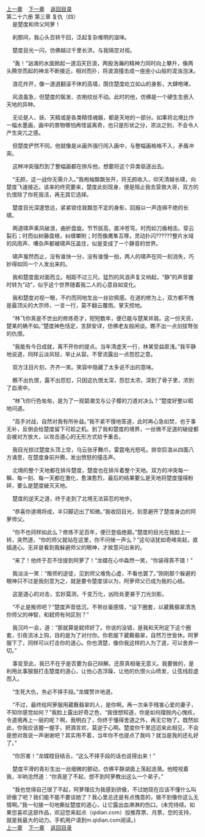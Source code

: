 
[上一章](https://github.com/xiaominghe2014/spider_book/blob/master/book/知北游/第408章.md)&nbsp;&nbsp;&nbsp;&nbsp;[下一章](https://github.com/xiaominghe2014/spider_book/blob/master/book/知北游/第410章.md)&nbsp;&nbsp;&nbsp;&nbsp;[返回目录](https://github.com/xiaominghe2014/spider_book/blob/master/book/知北游/README.md)
<br /> 第二十六册 第三章 复仇（四）<br />
        是楚度和师父阿萝！

    刹那间，我心头百转千回，泛起复杂难明的滋味。

    楚度目光一闪，仿佛越过千里长洪，与我隔空对视。

    “轰！”汹涌的水面掀起一道滔天巨浪，两股浩瀚的精神力同时向上攀升，像两头腾空而起的神龙不断接近，相对而扑，将波浪撞击成一座座小山般的混浊泡沫。

    浪花炸开，像一道道翻滚不休的高墙，围住楚度屹立如山的身影，大肆咆哮。

    风浪虽急，但楚度的鬓发、衣袍纹丝不动。此时的他，仿佛是一个硬生生嵌入天地的异种。

    无论是人、妖、天精或是各类精怪魂器，都是天地的一部分。如果将北境比作一幅水墨画，画中的景物哪怕再怪诞离奇，也只是形状之分，浓淡之别，不会令人产生突兀之感。

    但楚度俨然不同。他就像是从画外强行闯入画中，与整幅画格格不入，矛盾冲突。

    这种冲突强烈到了整幅画都在排斥他，想要将这个异类驱逐出去。

    “无颜，这一战你无需介入。”我袍袖飘飘张开，将无颜收入，仰天清越长啸，向楚度飞速接近。该来的终究要来，楚度此刻现身，便是阻止我去营救大哥，双方的仇恨除了你死我活，再无其它选择。

    楚度目光深邃悠远，紧紧锁住我飘忽不定的身影，回报以一声连绵不绝的长啸。

    两道啸声乘风破浪，曲折盘旋。节节拔高，直冲苍穹。时而如刀盾相击。穿云裂石；时而似树藤盘根，纠缠攀附；时而像鹰隼互啄，灵动扑闪??????整片水域的风雨声、嘈杂声都被啸声压盖住，似是变成了一个静音的世界。

    啸声戛然而止，没有谁快一分，没有谁慢一拍，两人的啸声在同一刻消失，巧妙得如同一个人发出来的。

    我和楚度面对面而立。相距不过三尺。猛烈的风浪声复又响起，“静”的声音霎时转为“动”，似乎这个世界随着我二人的心意自如变化。

    我和楚度对视一眼，不约而同地生出一丝钦佩感。在道的修为上，双方都不愧是最顶尖的大宗师，一言一行，莫不翻云覆雨。掌天控地。

    “林飞你真是不世出的修炼奇才，短短数年，便已能与楚某并肩。这一份天资，楚某的确不如。”楚度神色恬定，言辞安详，仿佛老友般闲谈。瞧不出一点剑拔弩张的仇恨。

    “我能有今日成就，离不开你的提点。当年清虚天一行，林某受益匪浅。”我平静地说道，同样云淡风轻，举止从容。不曾流露出一点怨怼之意。

    双方注目片刻，齐齐一笑。笑容中隐藏了太多说不出的意味。

    瞧不出仇恨，露不出怨怼，只因这仇恨太深，怨怼太浓，深到了骨子里，浓到了血液中。

    “林飞你行色匆匆，是为了一观碧潮戈与公子樱的刀道对决么？”楚度好整以暇地问道。

    “高手对战，自然对我有所补益。”我不紧不慢地答道，此时再心急如焚，也于事无补，反倒会给楚度留下可趁之机。到了我和楚度的境界，一丝微不足道的破绽都会被对方放大，以攻击道心的无形方式给予重击。

    我目光掠过楚度头顶上空，乌云张牙舞爪，雷霆电光怒吼。排空巨浪从四面八方涌至，在楚度身前升腾，发出愤怒的撞击声。

    北境的整个天地都在排斥楚度，楚度也在排斥着整个天地。双方的冲突每一瞬、每一刻、每一天都在激化，愈演愈烈，最后的结果要么是天地将楚度撞得粉碎，要么是楚度破灭天地。

    楚度的逆天之道，终于走到了北境无法容忍的地步。

    “恭喜你道境将成，半只脚迈出了知微。”我收回目光，刻意避开了楚度身边的阿萝师父。

    “你不也同样如此么？修炼不足百年，便已登临绝巅。”楚度的目光在我脸上一转，突然道，“你的师父就站在这里，你不问候一声么？”这句话犹如奇峰突起，直插道心。无非是看到我躲避师父的眼神，才故意问出来的。

    “来了！他终于忍不住提到阿萝了！”龙蝶在心中森然一笑，“你装得真不错！”

    我淡淡一笑：“叛师的逆徒，见到师父难免心虚，不看也罢了。”刚刚那个躲避的眼神只不过是我刻意为之，就是要令楚度误以为，阿萝师父已成为我的心结。

    这是道心的对击，玄妙莫测，千变万化，凶险处更甚于刀光剑影。

    “不止是叛师吧？”楚度声音低沉，不带丝毫感情，“设下圈套，以葳蕤翡翠清洗你师父的神智，和弑师有何区别？”

    我沉吟一会，道：“那就算是弑师好了。你说的没错，是我和天刑定下这个圈套，引夜流冰上钩，目的是为了对付你。你若服下葳蕤翡翠，自然万世皆休。阿萝服下了，同样可以打击你的道心。你也清楚，像你我这样的人为了道，可以舍弃一切。”

    事变至此，我已不在乎是否要为自己辩解。还原真相毫无意义。我要做的，是利用此事狠狠打击楚度的道心，让他心态浮躁，让他的仇恨火山喷发，让弦线趁虚而入。

    “生死大仇，务必不择手段。”龙蝶赞许地道。

    “不过，最终给阿萝服用葳蕤翡翠的人，是你啊。再一次亲手残害心爱的妻子，不知你感觉如何？”我脸上露出好奇之色，“我很想知道，你是如何摆脱内心愧疚，令道境再上一层的呢？啊，我明白了，你终于懂得舍道之外，再无它物了。既然如此，你我应该握一握手，把酒言欢，莫逆于心啊。楚度你千里迢迢来此相见，不会是想对我说一声谢谢吧？其实用不着，当年你不也提点了我吗？就当是我的还礼好了。”

    “你厉害！”龙蝶瞠目结舌，“这么不择手段的话也说得出来！”

    楚度平滑的青衫生出一丝细微的颤动，仿佛平静湖面上荡起涟漪。他瞠视着我，半晌沧然道：“你真是了不起，想不到阿萝教出这么一个弟子。”

    “我也觉得自己很了不起，阿萝理应为我感到骄傲，不过她现在应该不懂什么叫骄傲了吧？我们能不能不要谈她了？我心里总还是有点愧意的，做不到像你这么无情啊。”我一句接一句地撕扯楚度的道心，让它露出血淋淋的伤口。(未完待续。如果您喜欢这部作品，欢迎您来起点（qidian.com）投推荐票、月票，您的支持，就是我最大的动力。手机用户请到m.qidian.com阅读。)
  <br />
[上一章](https://github.com/xiaominghe2014/spider_book/blob/master/book/知北游/第408章.md)&nbsp;&nbsp;&nbsp;&nbsp;[下一章](https://github.com/xiaominghe2014/spider_book/blob/master/book/知北游/第410章.md)&nbsp;&nbsp;&nbsp;&nbsp;[返回目录](https://github.com/xiaominghe2014/spider_book/blob/master/book/知北游/README.md)
